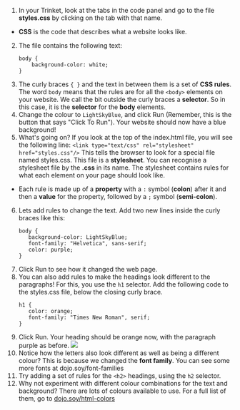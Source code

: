 1. In your Trinket, look at the tabs in the code panel and go to the file **styles.css** by clicking on the tab with that name.
 * **CSS** is the code that describes what a website looks like.
2. The file contains the following text:
   ```
   body {
       background-color: white;
   }
   ```
3. The curly braces `{ }` and the text in between them is a set of **CSS rules**. The word `body` means that the rules are for all the `<body>` elements on your website. We call the bit outside the curly braces a **selector**. So in this case, it is the **selector** for the **body** elements.
4. Change the colour to `LightSkyBlue`, and click Run \(Remember, this is the button that says "Click To Run"\). Your website should now have a blue background!
5. What's going on? If you look at the top of the index.html file, you will see the following line:
`<link type="text/css" rel="stylesheet" href="styles.css"/>` This tells the browser to look for a special file named styles.css. This file is a **stylesheet**. You can recognise a stylesheet file by the **.css** in its name. The stylesheet contains rules for what each element on your page should look like.
 * Each rule is made up of a **property** with a `:` symbol \(**colon**\) after it and then a **value** for the property, followed by a `;` symbol \(**semi-colon**\).
6. Lets add rules to change the text. Add two new lines inside the curly braces like this:
   ```
   body {
      background-color: LightSkyBlue;
      font-family: "Helvetica", sans-serif;
      color: purple;
   }
   ```
7. Click Run to see how it changed the web page. 
8. You can also add rules to make the headings look different to the paragraphs! For this, you use the `h1` selector. Add the following code to the styles.css file, below the closing curly brace.
   ```
   h1 {
      color: orange;
      font-family: "Times New Roman", serif;
   }
   ```
9. Click Run. Your heading should be orange now, with the paragraph purple as before. ![](/assets/StyleColorsFonts.png)
10. Notice how the letters also look different as well as being a different colour? This is because we changed the **font family**. You can see some more fonts at dojo.soy/font-families
11. Try adding a set of rules for the `<h2>` headings, using the `h2` selector.   
12. Why not experiment with different colour combinations for the text and background? There are lots of colours available to use. For a full list of them, go to [dojo.soy/html-colors](https://www.w3schools.com/colors/colors_names.asp)


